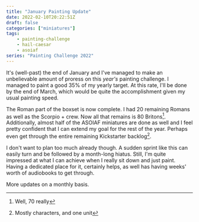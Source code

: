 ```yaml
---
title: "January Painting Update"
date: 2022-02-10T20:22:51Z
draft: false
categories: ["miniatures"]
tags:
    - painting-challenge
    - hail-caesar
    - asoiaf
series: "Painting Challenge 2022"
---
```


It's (well-past) the end of January and I've managed to make an unbelievable amount of proress on this *year's* painting challenge. I managed to paint a good 35% of my yearly target. At this rate, I'll be done by the end of March, which would be quite the accomplishment given my usual painting speed.

The Roman part of the boxset is now complete. I had 20 remaining Romans as well as the Scorpio + crew. Now all that remains is 80 Britons[^seventy]. Additionally, almost half of the ASOIAF miniatures are done as well and I feel pretty confident that I can extend my goal for the rest of the year. Perhaps even get through the entire remaining Kickstarter backlog[^asoiaf].

I don't want to plan too much already though. A sudden sprint like this can easily turn and be followed by a month-long hiatus. Still, I'm quite impressed at what I can achieve when I really sit down and just paint. Having a dedicated place for it, certainly helps, as well has having weeks' worth of audiobooks to get through.

More updates on a monthly basis.

[^seventy]: Well, 70 really
[^asoiaf]: Mostly characters, and one unit
